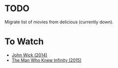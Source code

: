 # TODO
Migrate list of movies from delicious (currently down).

# To Watch
 - [John Wick (2014)](http://www.imdb.com/title/tt2911666/)
 - [The Man Who Knew Infinity (2015)](http://www.imdb.com/title/tt0787524/)

